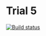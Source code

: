 # Trial 5

[![Build status](https://github.com/royfrancis/trial5/workflows/rmd-render/badge.svg)](https://github.com/royfrancis/trial5/actions?workflow=rmd-render)
